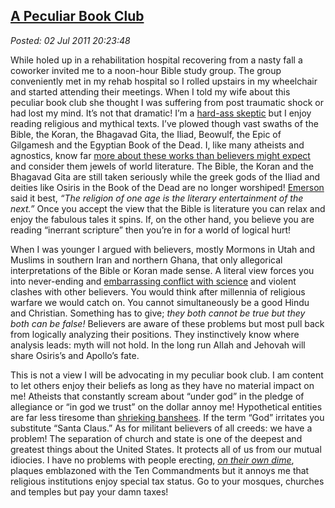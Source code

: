  
[A Peculiar Book Club](http://bakerjd99.wordpress.com/2011/07/02/a-peculiar-book-club/)
---------------------------------------------------------------------------------------

*Posted: 02 Jul 2011 20:23:48*

While holed up in a rehabilitation hospital recovering from a nasty fall
a coworker invited me to a noon-hour Bible study group. The group
conveniently met in my rehab hospital so I rolled upstairs in my
wheelchair and started attending their meetings. When I told my wife
about this peculiar book club she thought I was suffering from post
traumatic shock or had lost my mind. It’s not that dramatic! I’m a
[hard-ass
skeptic](http://bakerjd99.wordpress.com/2009/10/29/hard-ass-skeptic-rules/)
but I enjoy reading religious and mythical texts. I’ve plowed though
vast swaths of the Bible, the Koran, the Bhagavad Gita, the Iliad,
Beowulf, the Epic of Gilgamesh and the Egyptian Book of the Dead. I,
like many atheists and agnostics, know far [more about these works than
believers might
expect](http://articles.latimes.com/2010/sep/28/nation/la-na-religion-survey-20100928)
and consider them jewels of world literature. The Bible, the Koran and
the Bhagavad Gita are still taken seriously while the greek gods of the
Iliad and deities like Osiris in the Book of the Dead are no longer
worshiped! [Emerson](http://www.emersoncentral.com/poems/index.htm) said
it best, *“The religion of one age is the literary entertainment of the
next.”* Once you accept the view that the Bible is literature you can
relax and enjoy the fabulous tales it spins. If, on the other hand, you
believe you are reading “inerrant scripture” then you’re in for a world
of logical hurt!

When I was younger I argued with believers, mostly Mormons in Utah and
Muslims in southern Iran and northern Ghana, that only allegorical
interpretations of the Bible or Koran made sense. A literal view forces
you into never-ending and [embarrassing conflict with
science](http://christiananswers.net/q-aig/aig-c005.html) and violent
clashes with other believers. You would think after millennia of
religious warfare we would catch on. You cannot simultaneously be a good
Hindu and Christian. Something has to give; *they both cannot be true
but they both can be false!* Believers are aware of these problems but
most pull back from logically analyzing their positions. They
instinctively know where analysis leads: myth will not hold. In the long
run Allah and Jehovah will share Osiris’s and Apollo’s fate.

This is not a view I will be advocating in my peculiar book club. I am
content to let others enjoy their beliefs as long as they have no
material impact on me! Atheists that constantly scream about “under god”
in the pledge of allegiance or “in god we trust” on the dollar annoy me!
Hypothetical entities are far less tiresome than [shrieking
banshees](http://www.youtube.com/watch?v=9gRLR3W8Ons). If the term “God”
irritates you substitute “Santa Claus.” As for militant believers of all
creeds: we have a problem! The separation of church and state is one of
the deepest and greatest things about the United States. It protects all
of us from our mutual idiocies. I have no problems with people erecting,
*[on their own
dime](http://www.secularnewsdaily.com/2010/11/10/obama-administration-taxpayers-lack-standing-in-tax-subsidized-religion-cases/)*,
plaques emblazoned with the Ten Commandments but it annoys me that
religious institutions enjoy special tax status. Go to your mosques,
churches and temples but pay your damn taxes!
